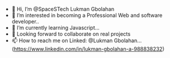 - 👋 Hi, I’m @SpaceSTech Lukman Gbolahan
- 👀 I’m interested in becoming a Professional Web and software developer..
- 🌱 I’m currently learning Javascript...
- 💞️ Looking forward to collaborate on real projects 
- 📫 How to reach me on Linked: @Lukman Gbolahan...(https://www.linkedin.com/in/lukman-gbolahan-a-988838232)

<!---
SpaceSTech/SpaceSTech is a ✨ special ✨ repository because its `README.md` (this file) appears on your GitHub profile.
You can click the Preview link to take a look at your changes.
--->
